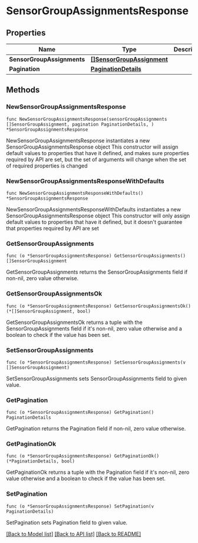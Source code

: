 # SensorGroupAssignmentsResponse

## Properties

Name | Type | Description | Notes
------------ | ------------- | ------------- | -------------
**SensorGroupAssignments** | [**[]SensorGroupAssignment**](SensorGroupAssignment.md) |  | 
**Pagination** | [**PaginationDetails**](PaginationDetails.md) |  | 

## Methods

### NewSensorGroupAssignmentsResponse

`func NewSensorGroupAssignmentsResponse(sensorGroupAssignments []SensorGroupAssignment, pagination PaginationDetails, ) *SensorGroupAssignmentsResponse`

NewSensorGroupAssignmentsResponse instantiates a new SensorGroupAssignmentsResponse object
This constructor will assign default values to properties that have it defined,
and makes sure properties required by API are set, but the set of arguments
will change when the set of required properties is changed

### NewSensorGroupAssignmentsResponseWithDefaults

`func NewSensorGroupAssignmentsResponseWithDefaults() *SensorGroupAssignmentsResponse`

NewSensorGroupAssignmentsResponseWithDefaults instantiates a new SensorGroupAssignmentsResponse object
This constructor will only assign default values to properties that have it defined,
but it doesn't guarantee that properties required by API are set

### GetSensorGroupAssignments

`func (o *SensorGroupAssignmentsResponse) GetSensorGroupAssignments() []SensorGroupAssignment`

GetSensorGroupAssignments returns the SensorGroupAssignments field if non-nil, zero value otherwise.

### GetSensorGroupAssignmentsOk

`func (o *SensorGroupAssignmentsResponse) GetSensorGroupAssignmentsOk() (*[]SensorGroupAssignment, bool)`

GetSensorGroupAssignmentsOk returns a tuple with the SensorGroupAssignments field if it's non-nil, zero value otherwise
and a boolean to check if the value has been set.

### SetSensorGroupAssignments

`func (o *SensorGroupAssignmentsResponse) SetSensorGroupAssignments(v []SensorGroupAssignment)`

SetSensorGroupAssignments sets SensorGroupAssignments field to given value.


### GetPagination

`func (o *SensorGroupAssignmentsResponse) GetPagination() PaginationDetails`

GetPagination returns the Pagination field if non-nil, zero value otherwise.

### GetPaginationOk

`func (o *SensorGroupAssignmentsResponse) GetPaginationOk() (*PaginationDetails, bool)`

GetPaginationOk returns a tuple with the Pagination field if it's non-nil, zero value otherwise
and a boolean to check if the value has been set.

### SetPagination

`func (o *SensorGroupAssignmentsResponse) SetPagination(v PaginationDetails)`

SetPagination sets Pagination field to given value.



[[Back to Model list]](../README.md#documentation-for-models) [[Back to API list]](../README.md#documentation-for-api-endpoints) [[Back to README]](../README.md)


